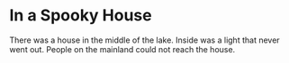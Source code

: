 # In a Spooky House
There was a house in the middle of the lake.
Inside was a light that never went out.
People on the mainland could not reach the house.
